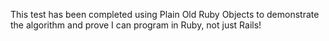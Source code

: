 This test has been completed using Plain Old Ruby Objects to demonstrate the
algorithm and prove I can program in Ruby, not just Rails!
